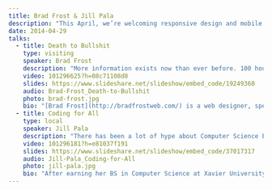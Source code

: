 ```yaml
---
title: Brad Frost & Jill Pala
description: "This April, we’re welcoming responsive design and mobile expert **Brad Frost** to Chattanooga. He’ll be discussing the mass amount of data on the web and how that leads to information overload and constant distraction. **Jill Pala** of Girls Preparatory School will be kicking off the night with her thoughts on the state of computer science education and whether everyone should know how to code."
date: 2014-04-29
talks:
  - title: Death to Bullshit
    type: visiting
    speaker: Brad Frost
    description: "More information exists now than ever before. 100 hours of video are uploaded to YouTube every minute. Facebook users upload 350 million photos every day, and over 10% of all photos ever taken were taken just last year.\r\n\r\nAlong with the rise of all this information comes the amount of bullshit we're exposed to. We're all struggling to capture just a few precious seconds of people's attention, leading some creators to exploit dirty tricks and dark patterns to get things done.\r\n\r\nIt's our role as creators in this information-soaked age to create things that are genuinely valuable and respect people's time."
    video: 101296625?h=08c71108d8
    slides: https://www.slideshare.net/slideshow/embed_code/19249360
    audio: Brad-Frost_Death-to-Bullshit
    photo: brad-frost.jpg
    bio: "[Brad Frost](http://bradfrostweb.com/) is a web designer, speaker, writer, and consultant located in beautiful Pittsburgh, PA. He’s passionate about creating Web experiences that look and function beautifully on the never-ending stream of connected devices, and is constantly tweeting, writing and speaking about it. He’s also created some tools and resources for web designers, including [This Is Responsive](http://bradfrost.github.com/this-is-responsive/), [Pattern Lab](http://pattern-lab.info/), [Mobile Web Best Practices](http://mobilewebbestpractices.com/), and [WTF Mobile Web](http://wtfmobileweb.com/)."
  - title: Coding for All
    type: local
    speaker: Jill Pala
    description: "There has been a lot of hype about Computer Science Education over the past year in both the local and national media. Is it warranted? Does everyone need to know how to code? (Disclaimer: Jill believes the answer to both is Yes!) In this talk she’ll explore some of the reasoning behind the push for CS Education, some creative ways CS Ed is being implemented around town, and how you can help the growing effort to bring Computer Science Education to all students."
    video: 101296181?h=e81037f191
    slides: https://www.slideshare.net/slideshow/embed_code/37017317
    audio: Jill-Pala_Coding-for-All
    photo: jill-pala.jpg
    bio: "After earning her BS in Computer Science at Xavier University in 2001, Jill worked as a programmer in Chattanooga for four years before making the switch to education.\r\n\r\nJill has been teaching Computer Science at Girls Preparatory School since 2006 and is now the Computer Science Department Chair. She has been a Reader (grader) of the AP Computer Science exam since 2011. In 2012 she was awarded the [NCWIT Aspirations in Computing Educator Award](http://www.ncwit.org/programs-campaigns/aspirations-computing) for inspiring girls to pursue careers in computing.\r\n\r\nNamed a [Google Trailblazer Fellow](http://www.google.com/edu/programs/trailblazer/) in 2013, Jill is a founding member of [CodeXX](http://www.meetup.com/CodeXX/), Chattanooga’s coding group for women, and actively advocates for CS education and outreach opportunities in the Chattanooga area."
---
```

